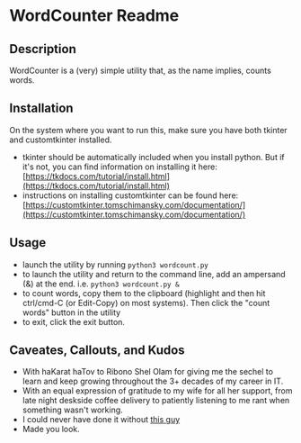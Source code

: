 # WordCounter Readme

## Description
WordCounter is a (very) simple utility that, as the name implies, counts words.

## Installation
On the system where you want to run this, make sure you have both tkinter and customtkinter installed. 

  - tkinter should be automatically included when you install python. But if it's not, you can find information on installing it here: [https://tkdocs.com/tutorial/install.html](https://tkdocs.com/tutorial/install.html)
  - instructions on installing customtkinter can be found here: [https://customtkinter.tomschimansky.com/documentation/](https://customtkinter.tomschimansky.com/documentation/)

## Usage
 - launch the utility by running `python3 wordcount.py`
  - to launch the utility and return to the command line, add an ampersand (\&) at the end. i.e. `python3 wordcount.py &`
 - to count words, copy them to the clipboard (highlight and then hit ctrl/cmd-C (or Edit-Copy) on most systems). Then click the "count words" button in the utility
 - to exit, click the exit button.

## Caveates, Callouts, and Kudos
 - With haKarat haTov to Ribono Shel Olam for giving me the sechel to learn and keep growing throughout the 3+ decades of my career in IT.
 - With an equal expression of gratitude to my wife for all her support, from late night deskside coffee delivery to patiently listening to me rant when something wasn't working.
 - I could never have done it without [this guy](https://www.instagram.com/p/BgSlRglAKBn/)
 - Made you look.